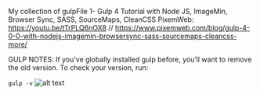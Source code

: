 My collection of gulpFile
1- Gulp 4 Tutorial with Node JS, ImageMin, Browser Sync, SASS, SourceMaps, CleanCSS 
PixemWeb: https://youtu.be/tTrPLQ6nOX8
// https://www.pixemweb.com/blog/gulp-4-0-0-with-nodejs-imagemin-browsersync-sass-sourcemaps-cleancss-more/


GULP NOTES:
If you’ve globally installed gulp before, you’ll want to remove the old version. To check your version, run:

```gulp -v```
![alt text](https://cdn-images-1.medium.com/max/1600/1*7nkP1HJpMefx74a6yPZo4g.png)
